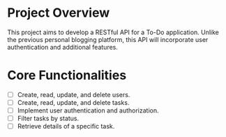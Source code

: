 # Project Overview
This project aims to develop a RESTful API for a To-Do application. Unlike the previous personal blogging platform, this API will incorporate user authentication and additional features.

# Core Functionalities
- [ ] Create, read, update, and delete users.
- [ ] Create, read, update, and delete tasks.
- [ ] Implement user authentication and authorization.
- [ ] Filter tasks by status.
- [ ] Retrieve details of a specific task.
